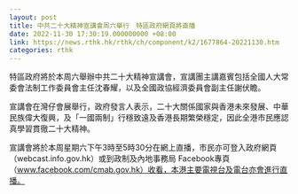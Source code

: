 ```yaml
---
layout: post
title: 中共二十大精神宣講會周六舉行　特區政府網頁將直播
date: 2022-11-30 17:30:19.000000000 +08:00
link: https://news.rthk.hk/rthk/ch/component/k2/1677864-20221130.htm
categories: rthk
---
```


特區政府將於本周六舉辦中共二十大精神宣講會，宣講團主講嘉賓包括全國人大常委會法制工作委員會主任沈春耀，以及全國政協經濟委員會副主任謝伏瞻。

宣講會在灣仔會展舉行，政府發言人表示，二十大關係國家與香港未來發展、中華民族偉大復興，及「一國兩制」行穩致遠及香港長期繁榮穩定，因此全港市民應認真學習貫徹二十大精神。
 
宣講會將於本周星期六下午3時至5時30分在網上直播，市民亦可登入政府網頁（webcast.info.gov.hk）或到政制及內地事務局 Facebook專頁（www.facebook.com/cmab.gov.hk）收看，本港主要電視台及電台亦會進行直播。
